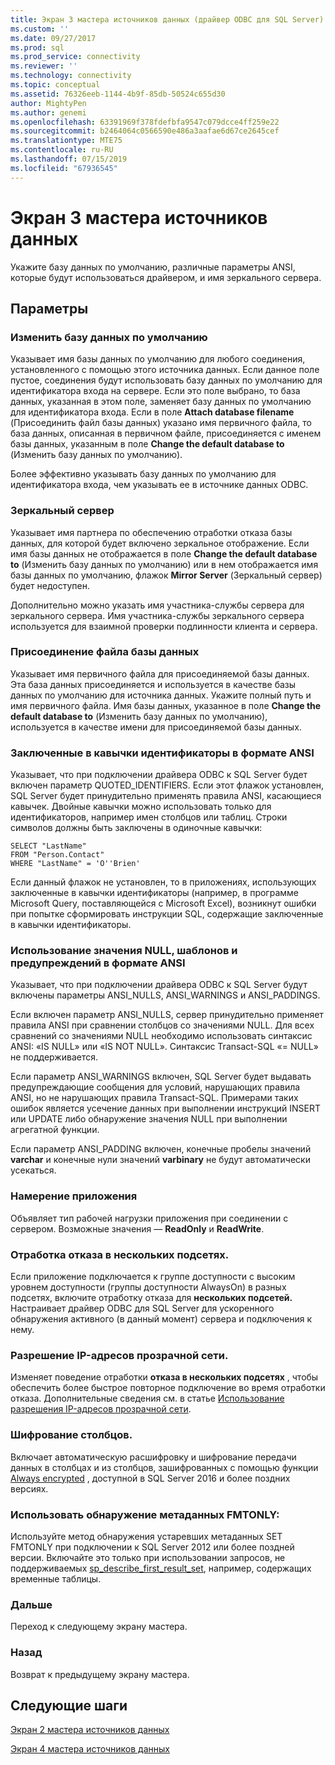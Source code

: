 ```yaml
---
title: Экран 3 мастера источников данных (драйвер ODBC для SQL Server) | Документация Майкрософт
ms.custom: ''
ms.date: 09/27/2017
ms.prod: sql
ms.prod_service: connectivity
ms.reviewer: ''
ms.technology: connectivity
ms.topic: conceptual
ms.assetid: 76326eeb-1144-4b9f-85db-50524c655d30
author: MightyPen
ms.author: genemi
ms.openlocfilehash: 63391969f378fdefbfa9547c079dcce4ff259e22
ms.sourcegitcommit: b2464064c0566590e486a3aafae6d67ce2645cef
ms.translationtype: MTE75
ms.contentlocale: ru-RU
ms.lasthandoff: 07/15/2019
ms.locfileid: "67936545"
---
```

# <a name="data-source-wizard-screen-3"></a>Экран 3 мастера источников данных

Укажите базу данных по умолчанию, различные параметры ANSI, которые будут использоваться драйвером, и имя зеркального сервера.

## <a name="options"></a>Параметры

### <a name="change-the-default-database-to"></a>Изменить базу данных по умолчанию

Указывает имя базы данных по умолчанию для любого соединения, установленного с помощью этого источника данных. Если данное поле пустое, соединения будут использовать базу данных по умолчанию для идентификатора входа на сервере. Если это поле выбрано, то база данных, указанная в этом поле, заменяет базу данных по умолчанию для идентификатора входа. Если в поле **Attach database filename** (Присоединить файл базы данных) указано имя первичного файла, то база данных, описанная в первичном файле, присоединяется с именем базы данных, указанным в поле **Change the default database to** (Изменить базу данных по умолчанию).

Более эффективно указывать базу данных по умолчанию для идентификатора входа, чем указывать ее в источнике данных ODBC.

### <a name="mirror-server"></a>Зеркальный сервер

Указывает имя партнера по обеспечению отработки отказа базы данных, для которой будет включено зеркальное отображение. Если имя базы данных не отображается в поле **Change the default database to** (Изменить базу данных по умолчанию) или в нем отображается имя базы данных по умолчанию, флажок **Mirror Server** (Зеркальный сервер) будет недоступен.

Дополнительно можно указать имя участника-службы сервера для зеркального сервера. Имя участника-службы зеркального сервера используется для взаимной проверки подлинности клиента и сервера.

### <a name="attach-database-filename"></a>Присоединение файла базы данных

Указывает имя первичного файла для присоединяемой базы данных. Эта база данных присоединяется и используется в качестве базы данных по умолчанию для источника данных. Укажите полный путь и имя первичного файла. Имя базы данных, указанное в поле **Change the default database to** (Изменить базу данных по умолчанию), используется в качестве имени для присоединяемой базы данных.

### <a name="use-ansi-quoted-identifiers"></a>Заключенные в кавычки идентификаторы в формате ANSI

Указывает, что при подключении драйвера ODBC к SQL Server будет включен параметр QUOTED_IDENTIFIERS. Если этот флажок установлен, SQL Server будет принудительно применять правила ANSI, касающиеся кавычек. Двойные кавычки можно использовать только для идентификаторов, например имен столбцов или таблиц. Строки символов должны быть заключены в одиночные кавычки:

```
SELECT "LastName"
FROM "Person.Contact"
WHERE "LastName" = 'O''Brien'
```

Если данный флажок не установлен, то в приложениях, использующих заключенные в кавычки идентификаторы (например, в программе Microsoft Query, поставляющейся с Microsoft Excel), возникнут ошибки при попытке сформировать инструкции SQL, содержащие заключенные в кавычки идентификаторы.

### <a name="use-ansi-nulls-paddings-and-warnings"></a>Использование значения NULL, шаблонов и предупреждений в формате ANSI

Указывает, что при подключении драйвера ODBC к SQL Server будут включены параметры ANSI_NULLS, ANSI_WARNINGS и ANSI_PADDINGS.

Если включен параметр ANSI_NULLS, сервер принудительно применяет правила ANSI при сравнении столбцов со значениями NULL. Для всех сравнений со значениями NULL необходимо использовать синтаксис ANSI: «IS NULL» или «IS NOT NULL». Синтаксис Transact-SQL «= NULL» не поддерживается.

Если параметр ANSI_WARNINGS включен, SQL Server будет выдавать предупреждающие сообщения для условий, нарушающих правила ANSI, но не нарушающих правила Transact-SQL. Примерами таких ошибок является усечение данных при выполнении инструкций INSERT или UPDATE либо обнаружение значения NULL при выполнении агрегатной функции. 

Если параметр ANSI_PADDING включен, конечные пробелы значений **varchar** и конечные нули значений **varbinary** не будут автоматически усекаться.

### <a name="application-intent"></a>Намерение приложения

Объявляет тип рабочей нагрузки приложения при соединении с сервером. Возможные значения — **ReadOnly** и **ReadWrite**.

### <a name="multi-subnet-failover"></a>Отработка отказа в нескольких подсетях.

Если приложение подключается к группе доступности с высоким уровнем доступности (группы доступности AlwaysOn) в разных подсетях, включите отработку отказа для **нескольких подсетей.** Настраивает драйвер ODBC для SQL Server для ускоренного обнаружения активного (в данный момент) сервера и подключения к нему.

### <a name="transparent-network-ip-resolution"></a>Разрешение IP-адресов прозрачной сети.

Изменяет поведение отработки **отказа в нескольких подсетях** , чтобы обеспечить более быстрое повторное подключение во время отработки отказа. Дополнительные сведения см. в статье [Использование разрешения IP-адресов прозрачной сети](../../../connect/odbc/using-transparent-network-ip-resolution.md).

### <a name="column-encryption"></a>Шифрование столбцов.

Включает автоматическую расшифровку и шифрование передачи данных в столбцах и из столбцов, зашифрованных с помощью функции [Always encrypted](../../../connect/odbc/using-always-encrypted-with-the-odbc-driver.md) , доступной в SQL Server 2016 и более поздних версиях.

### <a name="use-fmtonly-metadata-discovery"></a>Использовать обнаружение метаданных FMTONLY:

Используйте метод обнаружения устаревших метаданных SET FMTONLY при подключении к SQL Server 2012 или более поздней версии. Включайте это только при использовании запросов, не поддерживаемых [sp_describe_first_result_set](../../../relational-databases/system-stored-procedures/sp-describe-first-result-set-transact-sql.md), например, содержащих временные таблицы. 

### <a name="next"></a>Дальше

Переход к следующему экрану мастера.

### <a name="back"></a>Назад

Возврат к предыдущему экрану мастера.

## <a name="next-steps"></a>Следующие шаги

[Экран 2 мастера источников данных](../../../connect/odbc/windows/dsn-wizard-2.md)

[Экран 4 мастера источников данных](../../../connect/odbc/windows/dsn-wizard-4.md)

